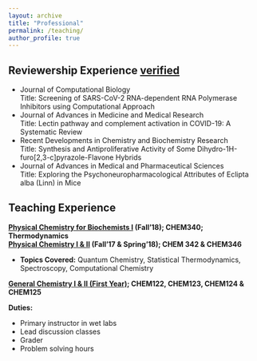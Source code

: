 ```yaml
---
layout: archive
title: "Professional"
permalink: /teaching/
author_profile: true
---
```


## Reviewership Experience [verified](https://publons.com/researcher/4578051/aayush-gupta/) <br/>
* Journal of Computational Biology<br/>
  Title: Screening of SARS-CoV-2 RNA-dependent RNA Polymerase Inhibitors using Computational Approach<br/>
* Journal of Advances in Medicine and Medical Research<br/>
  Title: Lectin pathway and complement activation in COVID-19: A Systematic Review<br/>
* Recent Developments in Chemistry and Biochemistry Research<br/>
  Title: Synthesis and Antiproliferative Activity of Some Dihydro-1H-furo[2,3-c]pyrazole-Flavone Hybrids<br/>
* Journal of Advances in Medical and Pharmaceutical Sciences<br/>
  Title: Exploring the Psychoneuropharmacological Attributes of Eclipta alba (Linn) in Mice<br/>


## Teaching Experience

**[Physical Chemistry for Biochemists I](https://catalog.uic.edu/all-course-descriptions/chem/) (Fall’18); CHEM340; Thermodynamics** <br/>
**[Physical Chemistry I & II](https://catalog.uic.edu/all-course-descriptions/chem/) (Fall’17 & Spring’18); CHEM 342 & CHEM346** <br/>

* **Topics Covered:** Quantum Chemistry, Statistical Thermodynamics, Spectroscopy, Computational Chemistry <br/>

**[General Chemistry I & II (First Year)](https://catalog.uic.edu/all-course-descriptions/chem/); CHEM122, CHEM123, CHEM124 & CHEM125**<br/>

**Duties:** 
* Primary instructor in wet labs 
* Lead discussion classes
* Grader
* Problem solving hours
